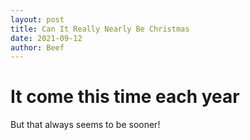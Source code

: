 ```yaml
---
layout: post
title: Can It Really Nearly Be Christmas
date: 2021-09-12
author: Beef
---
```


# It come this time each year
But that always seems to be sooner!
